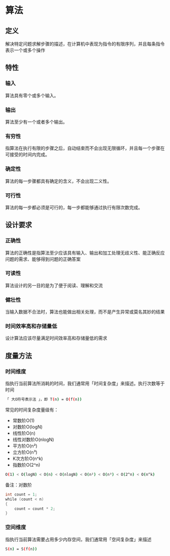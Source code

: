 # 算法

## 定义

解决特定问题求解步骤的描述，在计算机中表现为指令的有限序列，并且每条指令表示一个或多个操作

## **特性**

### 输入

算法具有零个或多个输入。

### 输出

算法至少有一个或者多个输出。

### 有穷性

指算法在执行有限的步骤之后，自动结束而不会出现无限循环，并且每一个步骤在可接受的时间内完成。

### 确定性

算法的每一步骤都具有确定的含义，不会出现二义性。

### 可行性

算法的每一步都必须是可行的，每一步都能够通过执行有限次数完成。

## 设计要求

### 正确性

算法的正确性是指算法至少应该具有输入、输出和加工处理无歧义性、能正确反应问题的需求、能够得到问题的正确答案

### 可读性

算法设计的另一目的是为了便于阅读、理解和交流

### 健壮性

当输入数据不合法时，算法也能做出相关处理，而不是产生异常或莫名其妙的结果

### 时间效率高和存储量低

设计算法应该尽量满足时间效率高和存储量低的需求

## 度量方法

### **时间维度**

指执行当前算法所消耗的时间，我们通常用「时间复杂度」来描述。执行次数等于时间

```bash
「 大O符号表示法 」，即 T(n) = O(f(n))
```

常见的时间复杂度量级有：

- 常数阶O(1)
- 对数阶O(logN)
- 线性阶O(n)
- 线性对数阶O(nlogN)
- 平方阶O(n²)
- 立方阶O(n³)
- K次方阶O(n^k)
- 指数阶O(2^n)

```bash
O(1) < O(logN) < O(n) < O(nlogN) < O(n²) < O(n³) < O(2^n) < O(n^k)
```

备注：对数阶

```go
int count = 1;
while (count < n)
{
	count = count * 2;
}
```

### **空间维度**

指执行当前算法需要占用多少内存空间，我们通常用「空间复杂度」来描述

```bash
S(n) = S(f(n))
```